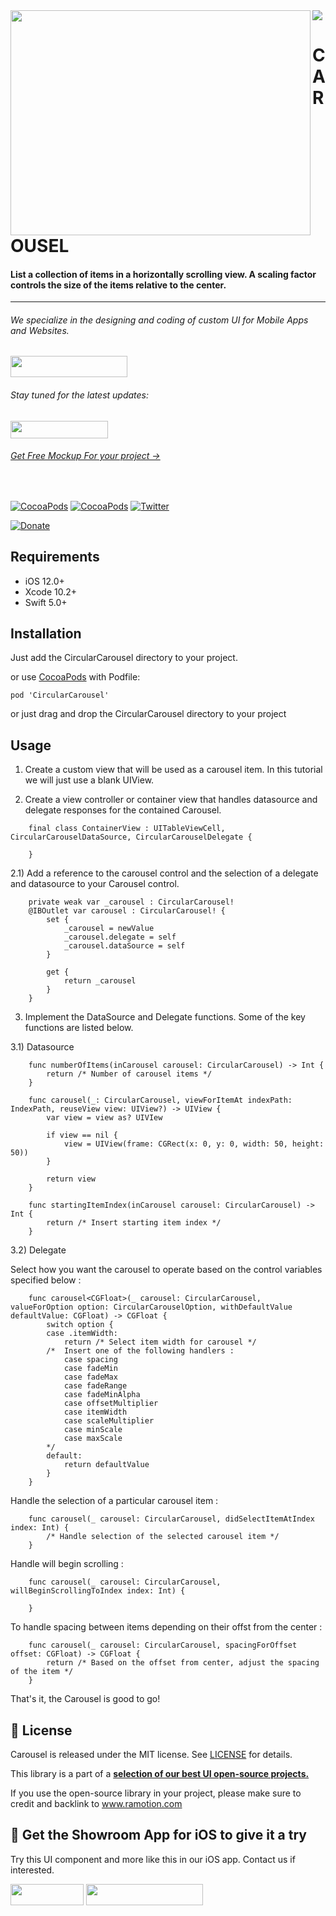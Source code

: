 <img src="https://github.com/Ramotion/circular-carousel/blob/master/header.png">

<a href="https://github.com/Ramotion/circular-carousel">
<img align="left" src="https://github.com/Ramotion/circular-carousel/blob/master/Screenshots/ios_circular_carousel.gif" width="480" height="360" /></a>

<p><h1 align="left">CAROUSEL</h1></p>

<h4>List a collection of items in a horizontally scrolling view. A scaling factor controls the size of the items relative to the center.</h4>

___


<p><h6>We specialize in the designing and coding of custom UI for Mobile Apps and Websites.</h6>
<a href="https://dev.ramotion.com?utm_source=gthb&utm_medium=repo&utm_campaign=folding-cell">
<img src="https://github.com/ramotion/gliding-collection/raw/master/contact_our_team@2x.png" width="187" height="34"></a>
</p>
<p><h6>Stay tuned for the latest updates:</h6>
<a href="https://goo.gl/rPFpid" >
<img src="https://i.imgur.com/ziSqeSo.png/" width="156" height="28"></a></p>
<h6><a href="https://store.ramotion.com/product/iphone-x-clay-mockups?utm_source=gthb&utm_medium=special&utm_campaign=circular-carousel#demo">Get Free Mockup For your project →</a></h6>

</br>

[![CocoaPods](https://img.shields.io/cocoapods/p/FoldingCell.svg)](https://cocoapods.org/pods/FoldingCell)
[![CocoaPods](https://img.shields.io/cocoapods/v/FoldingCell.svg)](http://cocoapods.org/pods/FoldingCell)
[![Twitter](https://img.shields.io/badge/Twitter-@Ramotion-blue.svg?style=flat)](http://twitter.com/Ramotion)
<!--[![Travis](https://img.shields.io/travis/Ramotion/folding-cell.svg)](https://travis-ci.org/Ramotion/folding-cell)
[![codebeat badge](https://codebeat.co/badges/6f67da5d-c416-4bac-9fb7-c2dc938feedc)](https://codebeat.co/projects/github-com-ramotion-folding-cell)
[![Carthage compatible](https://img.shields.io/badge/Carthage-compatible-4BC51D.svg?style=flat)](https://github.com/Carthage/Carthage)
[![Swift 4.0](https://img.shields.io/badge/Swift-4.0-green.svg?style=flat)](https://developer.apple.com/swift/)
[![Analytics](https://ga-beacon.appspot.com/UA-84973210-1/ramotion/folding-cell)](https://github.com/igrigorik/ga-beacon)!-->
[![Donate](https://img.shields.io/badge/Donate-PayPal-blue.svg)](https://paypal.me/Ramotion)

## Requirements

- iOS 12.0+
- Xcode 10.2+
- Swift 5.0+

## Installation

Just add the CircularCarousel directory to your project.

or use [CocoaPods](https://cocoapods.org) with Podfile:
```
pod 'CircularCarousel'
```

or just drag and drop the CircularCarousel directory to your project

## Usage

1) Create a custom view that will be used as a carousel item. In this tutorial we will just use a blank UIView.

2) Create a view controller or container view that handles datasource and delegate responses for the contained Carousel. 

```
	final class ContainerView : UITableViewCell, CircularCarouselDataSource, CircularCarouselDelegate {

	}
```

2.1) Add a reference to the carousel control and the selection of a delegate and datasource to your Carousel control.
``` 
	private weak var _carousel : CircularCarousel!
    @IBOutlet var carousel : CircularCarousel! {
        set {
            _carousel = newValue
            _carousel.delegate = self
            _carousel.dataSource = self
        }
        
        get {
            return _carousel
        }
    }
```

3) Implement the DataSource and Delegate functions. Some of the key functions are listed below.

3.1) Datasource 

```
	func numberOfItems(inCarousel carousel: CircularCarousel) -> Int {
        return /* Number of carousel items */
    }
```

```
	func carousel(_: CircularCarousel, viewForItemAt indexPath: IndexPath, reuseView view: UIView?) -> UIView {
    	var view = view as? UIVIew

    	if view == nil {
    		view = UIView(frame: CGRect(x: 0, y: 0, width: 50, height: 50))
    	}

    	return view
    }
```

``` 
	func startingItemIndex(inCarousel carousel: CircularCarousel) -> Int {
        return /* Insert starting item index */
    }
```

3.2) Delegate

Select how you want the carousel to operate based on the control variables specified below :
```
	func carousel<CGFloat>(_ carousel: CircularCarousel, valueForOption option: CircularCarouselOption, withDefaultValue defaultValue: CGFloat) -> CGFloat {
	    switch option {
        case .itemWidth:
            return /* Select item width for carousel */
        /*  Insert one of the following handlers :
			case spacing
			case fadeMin
			case fadeMax
			case fadeRange
			case fadeMinAlpha
			case offsetMultiplier
			case itemWidth
			case scaleMultiplier
			case minScale
			case maxScale
        */
        default:
            return defaultValue
        }
	}
```

Handle the selection of a particular carousel item :
```
	func carousel(_ carousel: CircularCarousel, didSelectItemAtIndex index: Int) {
        /* Handle selection of the selected carousel item */
    }
```

Handle will begin scrolling :
```
	func carousel(_ carousel: CircularCarousel, willBeginScrollingToIndex index: Int) {

	}
```

To handle spacing between items depending on their offst from the center : 
```
	func carousel(_ carousel: CircularCarousel, spacingForOffset offset: CGFloat) -> CGFloat {        
        return /* Based on the offset from center, adjust the spacing of the item */
    }
```

That's it, the Carousel is good to go!

## 📄 License

Carousel is released under the MIT license.
See [LICENSE](./LICENSE) for details.

This library is a part of a <a href="https://github.com/Ramotion/swift-ui-animation-components-and-libraries"><b>selection of our best UI open-source projects.</b></a>

If you use the open-source library in your project, please make sure to credit and backlink to www.ramotion.com

## 📱 Get the Showroom App for iOS to give it a try
Try this UI component and more like this in our iOS app. Contact us if interested.

<a href="https://itunes.apple.com/app/apple-store/id1182360240?pt=550053&ct=folding-cell&mt=8" >
<img src="https://github.com/ramotion/gliding-collection/raw/master/app_store@2x.png" width="117" height="34"></a>

<a href="https://dev.ramotion.com?utm_source=gthb&utm_medium=repo&utm_campaign=folding-cell">
<img src="https://github.com/ramotion/gliding-collection/raw/master/contact_our_team@2x.png" width="187" height="34"></a>
